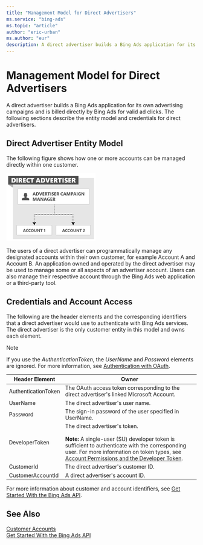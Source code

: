 ```yaml
---
title: "Management Model for Direct Advertisers"
ms.service: "bing-ads"
ms.topic: "article"
author: "eric-urban"
ms.author: "eur"
description: A direct advertiser builds a Bing Ads application for its own advertising campaigns and is billed directly by Bing Ads for valid ad clicks.
---
```

# Management Model for Direct Advertisers
A direct advertiser builds a Bing Ads application for its own advertising campaigns and is billed directly by Bing Ads for valid ad clicks. The following sections describe the entity model and credentials for direct advertisers.

## Direct Advertiser Entity Model
The following figure shows how one or more accounts can be managed directly within one customer.

![Management Model Direct Advertiser](../guides/media/management-model-direct-advertiser.png "Management Model Direct Advertiser")

The users of a direct advertiser can programmatically manage any designated accounts within their own customer, for example Account A and Account B. An application owned and operated by the direct advertiser may be used to manage some or all aspects of an advertiser account. Users can also manage their respective account through the Bing Ads web application or a third-party tool.

## Credentials and Account Access
The following are the header elements and the corresponding identifiers that a direct advertiser would use to authenticate with Bing Ads services. The direct advertiser is the only customer entity in this model and owns each element.

> [!NOTE]
> If you use the *AuthenticationToken*, the *UserName* and *Password* elements are ignored. For more information, see [Authentication with OAuth](../guides/authentication-oauth.md).

|Header Element|Owner|
|------------------|---------|
|AuthenticationToken|The OAuth access token corresponding to the direct advertiser's linked Microsoft Account.|
|UserName|The direct advertiser's user name.|
|Password|The sign-in password of the user specified in UserName.|
|DeveloperToken|The direct advertiser's token.<br /><br />**Note:** A single-user (SU) developer token is sufficient to authenticate with the corresponding user. For more information on token types, see [Account Permissions and the Developer Token](../guides/customer-accounts.md#accountpermissions).|
|CustomerId|The direct advertiser's customer ID.|
|CustomerAccountId|A direct advertiser's account ID.|
For more information about customer and account identifiers, see [Get Started With the Bing Ads API](../guides/get-started.md).

## See Also
[Customer Accounts](../guides/customer-accounts.md)  
[Get Started With the Bing Ads API](../guides/get-started.md)  

